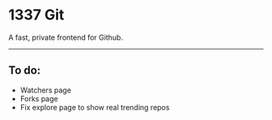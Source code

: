 # 1337 Git

A fast, private frontend for Github.

<hr>

## To do:

 - Watchers page
 - Forks page
 - Fix explore page to show real trending repos